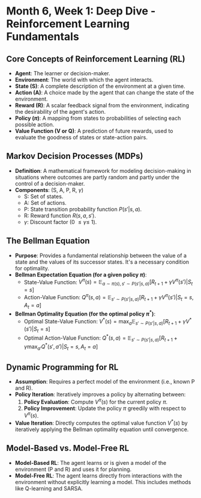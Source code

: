 # Month 6, Week 1: Deep Dive - Reinforcement Learning Fundamentals

## Core Concepts of Reinforcement Learning (RL)
- **Agent**: The learner or decision-maker.
- **Environment**: The world with which the agent interacts.
- **State (S)**: A complete description of the environment at a given time.
- **Action (A)**: A choice made by the agent that can change the state of the environment.
- **Reward (R)**: A scalar feedback signal from the environment, indicating the desirability of the agent's action.
- **Policy ($\pi$)**: A mapping from states to probabilities of selecting each possible action.
- **Value Function (V or Q)**: A prediction of future rewards, used to evaluate the goodness of states or state-action pairs.

## Markov Decision Processes (MDPs)
- **Definition**: A mathematical framework for modeling decision-making in situations where outcomes are partly random and partly under the control of a decision-maker.
- **Components**: (S, A, P, R, $\gamma$)
    - S: Set of states.
    - A: Set of actions.
    - P: State transition probability function $P(s'|s, a)$.
    - R: Reward function $R(s, a, s')$.
    - $\gamma$: Discount factor (0 $\le \gamma \le$ 1).

## The Bellman Equation
- **Purpose**: Provides a fundamental relationship between the value of a state and the values of its successor states. It's a necessary condition for optimality.
- **Bellman Expectation Equation (for a given policy $\pi$)**:
    - State-Value Function: $V^{\pi}(s) = \mathbb{E}_{a \sim \pi(s), s' \sim P(s'|s,a)}[R_{t+1} + \gamma V^{\pi}(s') | S_t = s]$
    - Action-Value Function: $Q^{\pi}(s, a) = \mathbb{E}_{s' \sim P(s'|s,a)}[R_{t+1} + \gamma V^{\pi}(s') | S_t = s, A_t = a]$
- **Bellman Optimality Equation (for the optimal policy $\pi^*$)**:
    - Optimal State-Value Function: $V^*(s) = \max_a \mathbb{E}_{s' \sim P(s'|s,a)}[R_{t+1} + \gamma V^*(s') | S_t = s]$
    - Optimal Action-Value Function: $Q^*(s, a) = \mathbb{E}_{s' \sim P(s'|s,a)}[R_{t+1} + \gamma \max_{a'} Q^*(s', a') | S_t = s, A_t = a]$

## Dynamic Programming for RL
- **Assumption**: Requires a perfect model of the environment (i.e., known P and R).
- **Policy Iteration**: Iteratively improves a policy by alternating between:
    1.  **Policy Evaluation**: Compute $V^{\pi}(s)$ for the current policy $\pi$.
    2.  **Policy Improvement**: Update the policy $\pi$ greedily with respect to $V^{\pi}(s)$.
- **Value Iteration**: Directly computes the optimal value function $V^*(s)$ by iteratively applying the Bellman optimality equation until convergence.

## Model-Based vs. Model-Free RL
- **Model-Based RL**: The agent learns or is given a model of the environment (P and R) and uses it for planning.
- **Model-Free RL**: The agent learns directly from interactions with the environment without explicitly learning a model. This includes methods like Q-learning and SARSA.